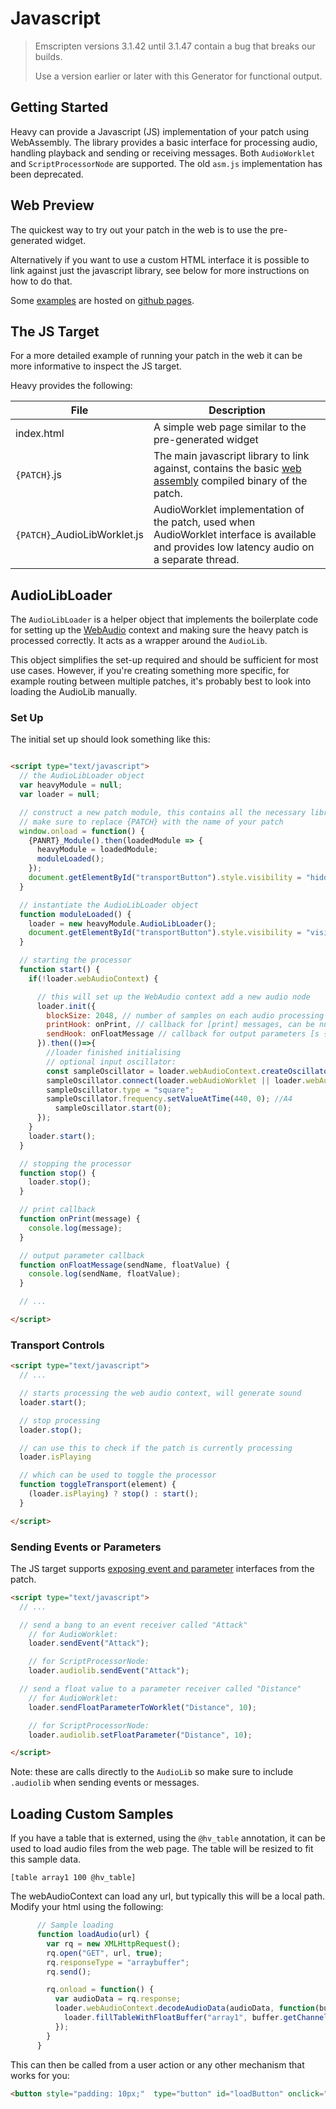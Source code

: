 # Javascript

> Emscripten versions 3.1.42 until 3.1.47 contain a bug that breaks our builds.
>
> Use a version earlier or later with this Generator for functional output.

## Getting Started

Heavy can provide a Javascript (JS) implementation of your patch using WebAssembly. The library provides a basic interface for processing audio, handling playback and sending or receiving messages. Both `AudioWorklet` and `ScriptProcessorNode` are supported. The old `asm.js` implementation has been deprecated.

## Web Preview

The quickest way to try out your patch in the web is to use the pre-generated widget.

Alternatively if you want to use a custom HTML interface it is possible to link against just the javascript library, see below for more instructions on how to do that.

Some [examples](https://github.com/Wasted-Audio/hvcc-examples-js) are hosted on [github pages](https://wasted-audio.github.io/hvcc-examples-js).

## The JS Target

For a more detailed example of running your patch in the web it can be more informative to inspect the JS target.

Heavy provides the following:

| File | Description |
| --- | --- |
| index.html | A simple web page similar to the pre-generated widget |
| `{PATCH}`.js | The main javascript library to link against, contains the basic [web assembly](http://webassembly.org) compiled binary of the patch. |
| `{PATCH}`_AudioLibWorklet.js | AudioWorklet implementation of the patch, used when AudioWorklet interface is available and provides low latency audio on a separate thread. |

## AudioLibLoader

The `AudioLibLoader` is a helper object that implements the boilerplate code for setting up the [WebAudio](https://developer.mozilla.org/en-US/docs/Web/API/Web_Audio_API) context and making sure the heavy patch is processed correctly. It acts as a wrapper around the `AudioLib`.

This object simplifies the set-up required and should be sufficient for most use cases. However, if you're creating something more specific, for example routing between multiple patches, it's probably best to look into loading the AudioLib manually.

### Set Up

The initial set up should look something like this:

```html

<script type="text/javascript">
  // the AudioLibLoader object
  var heavyModule = null;
  var loader = null;

  // construct a new patch module, this contains all the necessary libraries
  // make sure to replace {PATCH} with the name of your patch
  window.onload = function() {
    {PANRT}_Module().then(loadedModule => {
      heavyModule = loadedModule;
      moduleLoaded();
    });
    document.getElementById("transportButton").style.visibility = "hidden";
  }

  // instantiate the AudioLibLoader object
  function moduleLoaded() {
    loader = new heavyModule.AudioLibLoader();
    document.getElementById("transportButton").style.visibility = "visible";
  }

  // starting the processor
  function start() {
    if(!loader.webAudioContext) {

      // this will set up the WebAudio context add a new audio node
      loader.init({
        blockSize: 2048, // number of samples on each audio processing block
        printHook: onPrint, // callback for [print] messages, can be null
        sendHook: onFloatMessage // callback for output parameters [s {name} @hv_param], can be null
      }).then(()=>{
        //loader finished initialising
        // optional input oscillator:
        const sampleOscillator = loader.webAudioContext.createOscillator();
        sampleOscillator.connect(loader.webAudioWorklet || loader.webAudioProcessor);
        sampleOscillator.type = "square";
        sampleOscillator.frequency.setValueAtTime(440, 0); //A4
	      sampleOscillator.start(0);
      });
    }
    loader.start();
  }

  // stopping the processor
  function stop() {
    loader.stop();
  }

  // print callback
  function onPrint(message) {
    console.log(message);
  }

  // output parameter callback
  function onFloatMessage(sendName, floatValue) {
    console.log(sendName, floatValue);
  }

  // ...

</script>
```

### Transport Controls

```html
<script type="text/javascript">
  // ...

  // starts processing the web audio context, will generate sound
  loader.start();

  // stop processing
  loader.stop();

  // can use this to check if the patch is currently processing
  loader.isPlaying

  // which can be used to toggle the processor
  function toggleTransport(element) {
    (loader.isPlaying) ? stop() : start();
  }

</script>
```

### Sending Events or Parameters

The JS target supports [exposing event and parameter](02.getting_started#exposing-parameters) interfaces from the patch.

```html
<script type="text/javascript">
  // ...

  // send a bang to an event receiver called "Attack"
    // for AudioWorklet:
    loader.sendEvent("Attack");

    // for ScriptProcessorNode:
    loader.audiolib.sendEvent("Attack");

  // send a float value to a parameter receiver called "Distance"
    // for AudioWorklet:
    loader.sendFloatParameterToWorklet("Distance", 10);

    // for ScriptProcessorNode:
    loader.audiolib.setFloatParameter("Distance", 10);

</script>
```

Note: these are calls directly to the `AudioLib` so make sure to include `.audiolib` when sending events or messages.

## Loading Custom Samples

If you have a table that is externed, using the `@hv_table` annotation, it can be used to load audio files from the web page. The table will be resized to fit this sample data.

`[table array1 100 @hv_table]`

The webAudioContext can load any url, but typically this will be a local path. Modify your html using the following:

```js
      // Sample loading
      function loadAudio(url) {
        var rq = new XMLHttpRequest();
        rq.open("GET", url, true);
        rq.responseType = "arraybuffer";
        rq.send();

        rq.onload = function() {
          var audioData = rq.response;
          loader.webAudioContext.decodeAudioData(audioData, function(buffer){
            loader.fillTableWithFloatBuffer("array1", buffer.getChannelData(0));
          });
        }
      }
```

This can then be called from a user action or any other mechanism that works for you:

```html
<button style="padding: 10px;"  type="button" id="loadButton" onclick="loadAudio('custom_sample.wav');">Load Audio</button>
```

